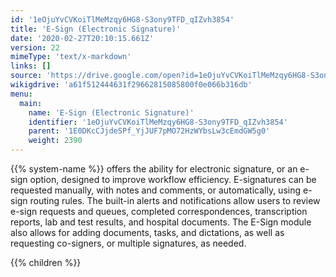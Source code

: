 ```yaml
---
id: '1eOjuYvCVKoiTlMeMzqy6HG8-S3ony9TFD_qIZvh3854'
title: 'E-Sign (Electronic Signature)'
date: '2020-02-27T20:10:15.661Z'
version: 22
mimeType: 'text/x-markdown'
links: []
source: 'https://drive.google.com/open?id=1eOjuYvCVKoiTlMeMzqy6HG8-S3ony9TFD_qIZvh3854'
wikigdrive: 'a61f512444631f29662815085800f0e066b316db'
menu:
  main:
    name: 'E-Sign (Electronic Signature)'
    identifier: '1eOjuYvCVKoiTlMeMzqy6HG8-S3ony9TFD_qIZvh3854'
    parent: '1E0DKcCJjdeSPf_YjJUF7pMO72HzWYbsLw3cEmdGW5g0'
    weight: 2390
---
```





{{% system-name %}} offers the ability for electronic signature, or an e-sign option, designed to improve workflow efficiency. E-signatures can be requested manually, with notes and comments, or automatically, using e-sign routing rules. The built-in alerts and notifications allow users to review e-sign requests and queues, completed correspondences, transcription reports, lab and test results, and hospital documents. The E-Sign module also allows for adding documents, tasks, and dictations, as well as requesting co-signers, or multiple signatures, as needed.



{{% children %}}




